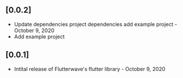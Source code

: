 
## [0.0.2] 
* Update dependencies project dependencies add example project - October 9, 2020
* Add example project

## [0.0.1] 
* Intital release of Flutterwave's flutter library - October 9, 2020
